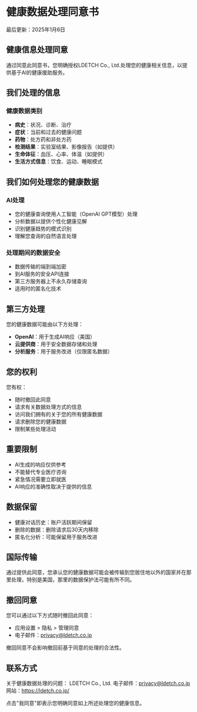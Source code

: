 # 健康数据处理同意书
最后更新：2025年1月6日

## 健康信息处理同意

通过同意此同意书，您明确授权LDETCH Co., Ltd.处理您的健康相关信息，以提供基于AI的健康援助服务。

## 我们处理的信息

### 健康数据类别
- **病史**：状况、诊断、治疗
- **症状**：当前和过去的健康问题
- **药物**：处方药和非处方药
- **检测结果**：实验室结果、影像报告（如提供）
- **生命体征**：血压、心率、体温（如提供）
- **生活方式信息**：饮食、运动、睡眠模式

## 我们如何处理您的健康数据

### AI处理
- 您的健康查询使用人工智能（OpenAI GPT模型）处理
- 分析数据以提供个性化健康见解
- 识别健康趋势的模式识别
- 理解您查询的自然语言处理

### 处理期间的数据安全
- 数据传输的端到端加密
- 到AI服务的安全API连接
- 第三方服务器上不永久存储查询
- 适用时的匿名化技术

## 第三方处理

您的健康数据可能由以下方处理：
- **OpenAI**：用于生成AI响应（美国）
- **云提供商**：用于安全数据存储和处理
- **分析服务**：用于服务改进（仅限匿名数据）

## 您的权利

您有权：
- 随时撤回此同意
- 请求有关数据处理方式的信息
- 访问我们拥有的关于您的所有健康数据
- 请求删除您的健康数据
- 限制某些处理活动

## 重要限制

- AI生成的响应仅供参考
- 不能替代专业医疗咨询
- 紧急情况需要立即就医
- AI响应的准确性取决于提供的信息

## 数据保留

- 健康对话历史：账户活跃期间保留
- 删除的数据：删除请求后30天内移除
- 匿名化分析：可能保留用于服务改进

## 国际传输

通过提供此同意，您承认您的健康数据可能会被传输到您居住地以外的国家并在那里处理，特别是美国，那里的数据保护法可能有所不同。

## 撤回同意

您可以通过以下方式随时撤回此同意：
- 应用设置 > 隐私 > 管理同意
- 电子邮件：privacy@ldetch.co.jp

撤回同意不会影响撤回前基于同意的处理的合法性。

## 联系方式

关于健康数据处理的问题：
LDETCH Co., Ltd.
电子邮件：privacy@ldetch.co.jp
网站：https://ldetch.co.jp/

点击"我同意"即表示您明确同意如上所述处理您的健康信息。